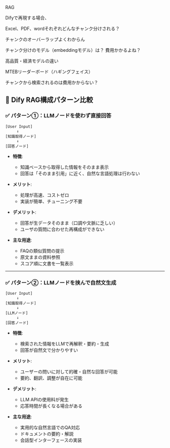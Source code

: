 RAG


Difyで再現する場合、

Excel、PDF、wordそれぞれどんなチャンク分けされる？

チャンクのオーバーラップよくわからん

チャンク分けのモデル（embeddingモデル）は？
費用かかるよね？

高品質・経済モデルの違い

MTEBリーダーボード（ハギングフェイス）

チャンクから検索されるのは費用かからない？

## 🔧 Dify RAG構成パターン比較

### ✅ パターン①：LLMノードを使わず直接回答

```
[User Input]
     ↓
[知識取得ノード]
     ↓
[回答ノード]
```

- **特徴**:
  - 知識ベースから取得した情報をそのまま表示
  - 回答は「そのまま引用」に近く、自然な言語処理は行わない

- **メリット**:
  - 処理が高速、コストゼロ
  - 実装が簡単、チューニング不要

- **デメリット**:
  - 回答が生データそのまま（口調や文脈に乏しい）
  - ユーザの質問に合わせた再構成ができない

- **主な用途**:
  - FAQの類似質問の提示
  - 原文ままの資料参照
  - スコア順に文書を一覧表示

---

### ✅ パターン②：LLMノードを挟んで自然文生成

```
[User Input]
     ↓
[知識取得ノード]
     ↓
[LLMノード]
     ↓
[回答ノード]
```

- **特徴**:
  - 検索された情報をLLMで再解釈・要約・生成
  - 回答が自然文で分かりやすい

- **メリット**:
  - ユーザーの問いに対して的確・自然な回答が可能
  - 要約、翻訳、調整が自在に可能

- **デメリット**:
  - LLM APIの使用料が発生
  - 応答時間が長くなる場合がある

- **主な用途**:
  - 実用的な自然言語でのQA対応
  - ドキュメントの要約・解説
  - 会話型インターフェースの実装





